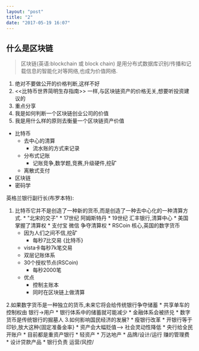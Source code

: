 ```yaml
---
layout: "post"
title: "2"
date: "2017-05-19 16:07"
---
```


## 什么是区块链
> 区块链(英语:blockchain 或 block chain) 是用分布式数据库识别/传播和记载信息的智能化对等网络,也成为价值网络.

1. 绝对不要做公开的价格判断,这样不好
2. <<比特币世界简明生存指南>> 一样,与区块链资产的价格无关,想要听投资建议的
3. 重点分享
  4. 我是如何判断一个区块链创业公司的价值
  5. 我是用什么样的原则去衡量一个区块链资产价值


* 比特币
  * 去中心的清算
    * 流水账的方式来记录
  * 分布式记账
    * 记账竞争,数学题,竞赛,升级硬件,挖矿
  * 离散式支付
* 区块链
* 密码学

英格兰银行副行长(布罗本特):
  1. 比特币它并不是创造了一种新的货币,而是创造了一种去中心化的一种清算方式.
    * "北宋的交子"
    * 17世纪 阿姆斯特丹
    * 19世纪 汇丰银行,清算中心
    * 美国  掌握了清算权
    * 支付宝 微信 争夺清算权
    * RSCoin 核心,英国的数字货币
      + 因为人们之间不信,挖矿
        * 每秒7比交易 {比特币}
      * vista卡每秒7k笔交易
      * 双层记账体系
      * 30个授权节点(RSCoin)
        * 每秒2000笔
      * 优点
        * 控制主账本
        * 同时在区块链上做清算

  2.如果数字货币是一种独立的货币,未来它将会给传统银行争夺储蓄
    * 共享单车的控制权由 银行->用户
    * 银行体系中的储蓄就可能减少
    * 金融体系会被挤兑
    * 数字货币是传统银行的掘墓人
  3.如何影响国民经济的发展?
    * 瘦银行改革
    * 开银行等于印钞,放大这种{固定准备金率}
    * 资产会大幅贬值--> 社会灵动性降低
    * 央行给全民开账户
    * 目前都是重资产银行
    * 轻资产
      * 万达地产
        * 品牌/设计/运行 赚的管理费
      * 设计贷款产品
        * 银行负责 运营/风控/

